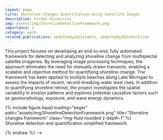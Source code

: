 ```yaml
---
layout: page
title: Shoreline Changes Quantifcation Using Satellite Images
description: Purdue University
img: assets/img/ShorelineDetectionFramework.png
importance: 1
category: work
related_publications: abdelhady2022simple, abdelhady2025shoreline
---
```


This project focuses on developing an end-to-end, fully automated framework for detecting and analyzing shoreline change from multispectal satellite imageries. By leveraging image processing techniques, the approach eliminates the need for manually drawn transects, enabling a scalable and objective method for quantifying shoreline change. The framework has been applied to multiple beaches along Lake Michigan to assess the impacts of recent, record-breaking water level rises. In addition to quantifying shoreline retreat, the project investigates the spatial variability in erosion patterns and explores potential causative factors such as geomorphology, exposure, and wave energy dynamics.

<div class="row">
    <div class="col-sm mt-3 mt-md-0">
        {% include figure.liquid loading="eager" path="assets/img/ShorelineDetectionFramework.png" title="Shoreline changes framework" class="img-fluid rounded z-depth-1" %}
    </div>
</div>
<div class="caption">
    Shoreline detection and quantification simplified framework.
</div>


{% endraw %} -->
